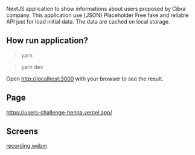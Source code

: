NextJS application to show informations about users proposed by Cibra company. This application use {JSON} Placeholder
Free fake and reliable API just for load initial data. The data are cached on local storage.

## How run application?

> yarn 

> yarn dev

Open [http://localhost:3000](http://localhost:3000) with your browser to see the result.


## Page

https://users-challenge-henna.vercel.app/


## Screens

[recording.webm](https://github.com/user-attachments/assets/27940513-00ab-4159-8eb7-0fe34533edfa)
